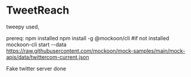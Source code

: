 # TweetReach

tweepy used,

prereq: npm installed
npm install -g @mockoon/cli #if not installed
mockoon-cli start --data https://raw.githubusercontent.com/mockoon/mock-samples/main/mock-apis/data/twittercom-current.json

Fake twitter server done